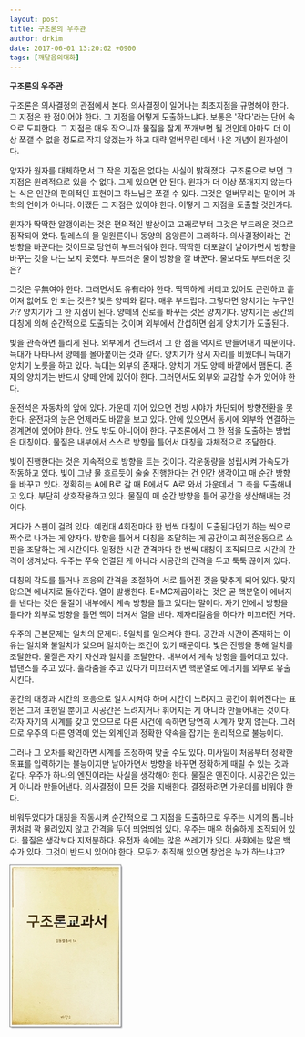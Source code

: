 ```yaml
---
layout: post
title: 구조론의 우주관
author: drkim
date: 2017-06-01 13:20:02 +0900
tags: [깨달음의대화]
---
```

**구조론의 우주관**

  


구조론은 의사결정의 관점에서 본다. 의사결정이 일어나는 최초지점을 규명해야 한다. 그 지점은 한 점이어야 한다. 그 지점을 어떻게 도출하느냐다. 보통은 '작다'라는 단어 속으로 도피한다. 그 지점은 매우 작으니까 물질을 잘게 쪼개보면 될 것인데 아마도 더 이상 쪼갤 수 없을 정도로 작지 않겠는가 하고 대략 얼버무린 데서 나온 개념이 원자설이다. 

  


양자가 원자를 대체하면서 그 작은 지점은 없다는 사실이 밝혀졌다. 구조론으로 보면 그 지점은 원리적으로 있을 수 없다. 그게 있으면 안 된다. 원자가 더 이상 쪼개지지 않는다는 식은 인간의 편의적인 표현이고 하느님은 쪼갤 수 있다. 그것은 얼버무리는 말이며 과학의 언어가 아니다. 어쨌든 그 지점은 있어야 한다. 어떻게 그 지점을 도출할 것인가다. 

  


원자가 딱딱한 알갱이라는 것은 편의적인 발상이고 고래로부터 그것은 부드러운 것으로 짐작되어 왔다. 탈레스의 물 일원론이나 동양의 음양론이 그러하다. 의사결정이라는 건 방향을 바꾼다는 것이므로 당연히 부드러워야 한다. 딱딱한 대포알이 날아가면서 방향을 바꾸는 것을 나는 보지 못했다. 부드러운 물이 방향을 잘 바꾼다. 물보다도 부드러운 것은? 

  


그것은 무無여야 한다. 그러면서도 유有라야 한다. 딱딱하게 버티고 있어도 곤란하고 흩어져 없어도 안 되는 것은? 빛은 양떼와 같다. 매우 부드럽다. 그렇다면 양치기는 누구인가? 양치기가 그 한 지점이 된다. 양떼의 진로를 바꾸는 것은 양치기다. 양치기는 공간의 대칭에 의해 순간적으로 도출되는 것이며 외부에서 간섭하면 쉽게 양치기가 도출된다. 

  


빛을 관측하면 틀리게 된다. 외부에서 건드려서 그 한 점을 억지로 만들어내기 때문이다. 늑대가 나타나서 양떼를 몰아붙이는 것과 같다. 양치기가 잠시 자리를 비웠더니 늑대가 양치기 노릇을 하고 있다. 늑대는 외부의 존재다. 양치기 개도 양떼 바깥에서 맴돈다. 존재의 양치기는 반드시 양떼 안에 있어야 한다. 그러면서도 외부와 교감할 수가 있어야 한다. 

  


운전석은 자동차의 앞에 있다. 가운데 끼어 있으면 전방 시야가 차단되어 방향전환을 못 한다. 운전자의 눈은 언제라도 바깥을 보고 있다. 안에 있으면서 동시에 외부와 연결하는 경계면에 있어야 한다. 안도 밖도 아니어야 한다. 구조론에서 그 한 점을 도출하는 방법은 대칭이다. 물질은 내부에서 스스로 방향을 틀어서 대칭을 자체적으로 조달한다. 

  


빛이 진행한다는 것은 지속적으로 방향을 트는 것이다. 각운동량을 성립시켜 가속도가 작동하고 있다. 빛이 그냥 물 흐르듯이 술술 진행한다는 건 인간 생각이고 매 순간 방향을 바꾸고 있다. 정확히는 A에 B로 갈 때 B에서도 A로 와서 가운데서 그 축을 도출해내고 있다. 부단히 상호작용하고 있다. 물질이 매 순간 방향을 틀어 공간을 생산해내는 것이다. 

  


게다가 스핀이 걸려 있다. 예컨대 4회전마다 한 번씩 대칭이 도출된다던가 하는 씩으로 짝수로 나가는 게 양자다. 방향을 틀어서 대칭을 조달하는 게 공간이고 회전운동으로 스핀을 조달하는 게 시간이다. 일정한 시간 간격마다 한 번씩 대칭이 조직되므로 시간의 간격이 생겨났다. 우주는 쭈욱 연결된 게 아니라 시공간의 간격을 두고 툭툭 끊어져 있다. 

  


대칭의 각도를 틀거나 호응의 간격을 조절하여 서로 틀어진 것을 맞추게 되어 있다. 맞지 않으면 에너지로 돌아간다. 열이 발생한다. E=MC제곱이라는 것은 곧 핵분열이 에너지를 낸다는 것은 물질이 내부에서 계속 방향을 틀고 있다는 말이다. 자기 안에서 방향을 틀다가 외부로 방향을 틀면 핵이 터져서 열을 낸다. 제자리걸음을 하다가 미끄러진 거다. 

  


우주의 근본문제는 일치의 문제다. 5일치를 일으켜야 한다. 공간과 시간이 존재하는 이유는 일치와 불일치가 있으며 일치하는 조건이 있기 때문이다. 빛은 진행을 통해 일치를 조달한다. 물질은 자기 자신과 일치를 조달한다. 내부에서 계속 방향을 틀어대고 있다. 탭댄스를 추고 있다. 훌라춤을 추고 있다가 미끄러지면 핵분열로 에너지를 외부로 유출시킨다. 

  


공간의 대칭과 시간의 호응으로 일치시켜야 하며 시간이 느려지고 공간이 휘어진다는 표현은 그저 표현일 뿐이고 시공간은 느려지거나 휘어지는 게 아니라 만들어내는 것이다. 각자 자기의 시계를 갖고 있으므로 다른 사건에 속하면 당연히 시계가 맞지 않는다. 그러므로 우주의 다른 영역에 있는 외계인과 정확한 약속을 잡기는 원리적으로 불능이다. 

  


그러나 그 오차를 확인하면 시계를 조정하여 맞출 수도 있다. 미사일이 처음부터 정확한 목표를 입력하기는 불능이지만 날아가면서 방향을 바꾸면 정확하게 때릴 수 있는 것과 같다. 우주가 하나의 엔진이라는 사실을 생각해야 한다. 물질은 엔진이다. 시공간은 있는 게 아니라 만들어낸다. 의사결정이 모든 것을 지배한다. 결정하려면 가운데를 비워야 한다. 

  


비워두었다가 대칭을 작동시켜 순간적으로 그 지점을 도출하므로 우주는 시계의 톱니바퀴처럼 꽉 물려있지 않고 간격을 두어 띄엄띄엄 있다. 우주는 매우 허술하게 조직되어 있다. 물질은 생각보다 지저분하다. 유전자 속에는 많은 쓰레기가 있다. 사회에는 많은 백수가 있다. 그것이 반드시 있어야 한다. 모두가 취직해 있으면 창업은 누가 하느냐고? 

  



 ![](/files/attach/images/198/682/851/20170108_234810.jpg)